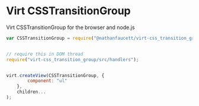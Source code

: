 Virt CSSTransitionGroup
=======

Virt CSSTransitionGroup for the browser and node.js


```javascript
var CSSTransitionGroup = require("@nathanfaucett/virt-css_transition_group");;


// require this in DOM thread
require("virt-css_transition_group/src/handlers");


virt.createView(CSSTransitionGroup, {
        component: "ul"
    },
    children...
);


```

